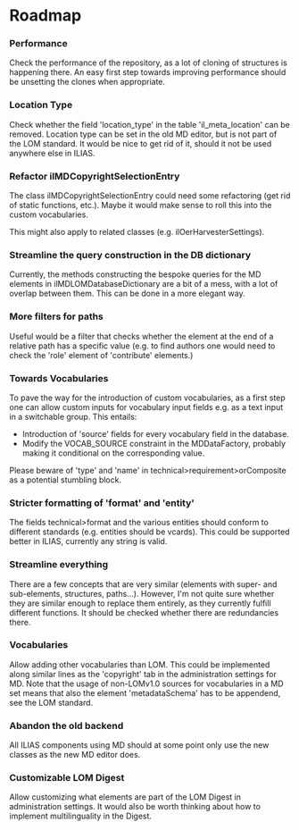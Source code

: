 # Roadmap

### Performance

Check the performance of the repository, as a lot of cloning of
structures is happening there. An easy first step towards improving
performance should be unsetting the clones when appropriate.

### Location Type

Check whether the field 'location_type' in the table 
'il_meta_location' can be removed. Location type can be set in
the old MD editor, but is not part of the LOM standard. It
would be nice to get rid of it, should it not be used anywhere
else in ILIAS.

### Refactor ilMDCopyrightSelectionEntry

The class ilMDCopyrightSelectionEntry could need some refactoring
(get rid of static functions, etc.). Maybe it would make sense
to roll this into the custom vocabularies.

This might also apply to related classes (e.g. 
ilOerHarvesterSettings).

### Streamline the query construction in the DB dictionary

Currently, the methods constructing the bespoke queries for
the MD elements in ilMDLOMDatabaseDictionary are a bit of
a mess, with a lot of overlap between them. This can be done in 
a more elegant way.

### More filters for paths

Useful would be a filter that checks whether the element at
the end of a relative path has a specific value (e.g. to find
authors one would need to check the 'role' element of
'contribute' elements.)

### Towards Vocabularies

To pave the way for the introduction of custom vocabularies, 
as a first step one can allow custom inputs for vocabulary input
fields e.g. as a text input in a switchable group. This entails:
* Introduction of 'source' fields for every vocabulary field in
  the database.
* Modify the VOCAB_SOURCE constraint in the MDDataFactory, probably
  making it conditional on the corresponding value.

Please beware of 'type' and 'name' in technical>requirement>orComposite
as a potential stumbling block.

### Stricter formatting of 'format' and 'entity'

The fields technical>format and the various entities should conform
to different standards (e.g. entities should be vcards). This could
be supported better in ILIAS, currently any string is valid.

### Streamline everything

There are a few concepts that are very similar (elements with
super- and sub-elements, structures, paths...). However,
I'm not quite sure whether they are similar enough to replace
them entirely, as they currently fulfill different functions.
It should be checked whether there are redundancies there.

### Vocabularies

Allow adding other vocabularies than LOM. This could be implemented
along similar lines as the 'copyright' tab in the administration
settings for MD. Note that the usage of non-LOMv1.0 sources for
vocabularies in a MD set means that also the element 'metadataSchema'
has to be appendend, see the LOM standard.

### Abandon the old backend

All ILIAS components using MD should at some point only use the
new classes as the new MD editor does.

### Customizable LOM Digest

Allow customizing what elements are part of the LOM Digest in
administration settings. It would also be worth thinking about 
how to implement multilinguality in the Digest.